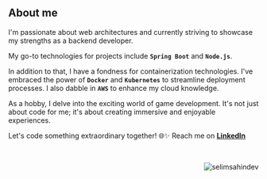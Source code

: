 <!--<a href="https://leetcode.com/selimsahin/">
  <img align="right" src="https://leetcard.jacoblin.cool/selimsahin?theme=nord&font=Ubuntu&ext=heatmap&border=0&radius=4&hide=ranking&animation=false" alt="LeetCode Stats" /> 
</a>-->

About me
---

I'm passionate about web architectures and currently striving to showcase my strengths as a backend developer.

My go-to technologies for projects include **`Spring Boot`** and **`Node.js`**.

In addition to that, I have a fondness for containerization technologies. I've embraced the power of **`Docker`** and **`Kubernetes`** to streamline deployment processes. I also dabble in **`AWS`** to enhance my cloud knowledge.

As a hobby, I delve into the exciting world of game development. It's not just about code for me; it's about creating immersive and enjoyable experiences.

Let's code something extraordinary together! 🌐✨
Reach me on **[LinkedIn](https://www.linkedin.com/in/selim-sahin/)**

<br />

<p><img align="right" src="https://komarev.com/ghpvc/?username=selimsahindev&label=Profile%20views&color=0e75b6&style=flat" alt="selimsahindev" /></p>
